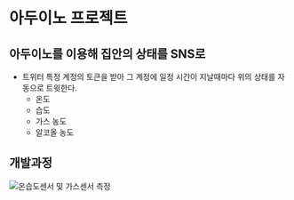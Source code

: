 아두이노 프로젝트
==============

아두이노를 이용해 집안의 상태를 SNS로
---------------------

- 트위터 특정 계정의 토큰을 받아 그 계정에 일정 시간이 지날때마다 위의 상태를 자동으로 트윗한다.  
  - 온도
  - 습도
  - 가스 농도 
  - 알코올 농도 

개발과정
---------------
![온습도센서 및 가스센서 측정](../test/0611센서측정.jpg "센서측정")

  